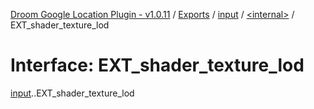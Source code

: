 [Droom Google Location Plugin - v1.0.11](../README.md) / [Exports](../modules.md) / [input](../modules/input.md) / [<internal\>](../modules/input._internal_.md) / EXT\_shader\_texture\_lod

# Interface: EXT\_shader\_texture\_lod

[input](../modules/input.md).[<internal>](../modules/input._internal_.md).EXT_shader_texture_lod
